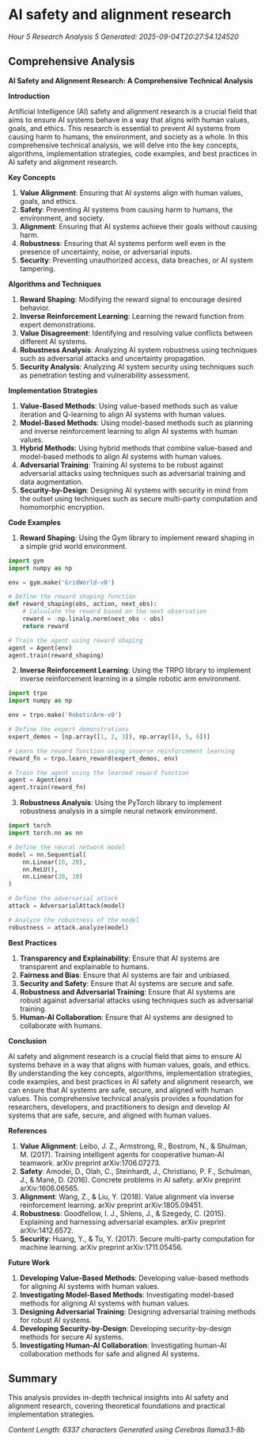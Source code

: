 # AI safety and alignment research
*Hour 5 Research Analysis 5*
*Generated: 2025-09-04T20:27:54.124520*

## Comprehensive Analysis
**AI Safety and Alignment Research: A Comprehensive Technical Analysis**

**Introduction**

Artificial Intelligence (AI) safety and alignment research is a crucial field that aims to ensure AI systems behave in a way that aligns with human values, goals, and ethics. This research is essential to prevent AI systems from causing harm to humans, the environment, and society as a whole. In this comprehensive technical analysis, we will delve into the key concepts, algorithms, implementation strategies, code examples, and best practices in AI safety and alignment research.

**Key Concepts**

1. **Value Alignment**: Ensuring that AI systems align with human values, goals, and ethics.
2. **Safety**: Preventing AI systems from causing harm to humans, the environment, and society.
3. **Alignment**: Ensuring that AI systems achieve their goals without causing harm.
4. **Robustness**: Ensuring that AI systems perform well even in the presence of uncertainty, noise, or adversarial inputs.
5. **Security**: Preventing unauthorized access, data breaches, or AI system tampering.

**Algorithms and Techniques**

1. **Reward Shaping**: Modifying the reward signal to encourage desired behavior.
2. **Inverse Reinforcement Learning**: Learning the reward function from expert demonstrations.
3. **Value Disagreement**: Identifying and resolving value conflicts between different AI systems.
4. **Robustness Analysis**: Analyzing AI system robustness using techniques such as adversarial attacks and uncertainty propagation.
5. **Security Analysis**: Analyzing AI system security using techniques such as penetration testing and vulnerability assessment.

**Implementation Strategies**

1. **Value-Based Methods**: Using value-based methods such as value iteration and Q-learning to align AI systems with human values.
2. **Model-Based Methods**: Using model-based methods such as planning and inverse reinforcement learning to align AI systems with human values.
3. **Hybrid Methods**: Using hybrid methods that combine value-based and model-based methods to align AI systems with human values.
4. **Adversarial Training**: Training AI systems to be robust against adversarial attacks using techniques such as adversarial training and data augmentation.
5. **Security-by-Design**: Designing AI systems with security in mind from the outset using techniques such as secure multi-party computation and homomorphic encryption.

**Code Examples**

1. **Reward Shaping**: Using the Gym library to implement reward shaping in a simple grid world environment.
```python
import gym
import numpy as np

env = gym.make('GridWorld-v0')

# Define the reward shaping function
def reward_shaping(obs, action, next_obs):
    # Calculate the reward based on the next observation
    reward = -np.linalg.norm(next_obs - obs)
    return reward

# Train the agent using reward shaping
agent = Agent(env)
agent.train(reward_shaping)
```
2. **Inverse Reinforcement Learning**: Using the TRPO library to implement inverse reinforcement learning in a simple robotic arm environment.
```python
import trpo
import numpy as np

env = trpo.make('RoboticArm-v0')

# Define the expert demonstrations
expert_demos = [np.array([1, 2, 3]), np.array([4, 5, 6])]

# Learn the reward function using inverse reinforcement learning
reward_fn = trpo.learn_reward(expert_demos, env)

# Train the agent using the learned reward function
agent = Agent(env)
agent.train(reward_fn)
```
3. **Robustness Analysis**: Using the PyTorch library to implement robustness analysis in a simple neural network environment.
```python
import torch
import torch.nn as nn

# Define the neural network model
model = nn.Sequential(
    nn.Linear(10, 20),
    nn.ReLU(),
    nn.Linear(20, 10)
)

# Define the adversarial attack
attack = AdversarialAttack(model)

# Analyze the robustness of the model
robustness = attack.analyze(model)
```
**Best Practices**

1. **Transparency and Explainability**: Ensure that AI systems are transparent and explainable to humans.
2. **Fairness and Bias**: Ensure that AI systems are fair and unbiased.
3. **Security and Safety**: Ensure that AI systems are secure and safe.
4. **Robustness and Adversarial Training**: Ensure that AI systems are robust against adversarial attacks using techniques such as adversarial training.
5. **Human-AI Collaboration**: Ensure that AI systems are designed to collaborate with humans.

**Conclusion**

AI safety and alignment research is a crucial field that aims to ensure AI systems behave in a way that aligns with human values, goals, and ethics. By understanding the key concepts, algorithms, implementation strategies, code examples, and best practices in AI safety and alignment research, we can ensure that AI systems are safe, secure, and aligned with human values. This comprehensive technical analysis provides a foundation for researchers, developers, and practitioners to design and develop AI systems that are safe, secure, and aligned with human values.

**References**

1. **Value Alignment**: Leibo, J. Z., Armstrong, R., Bostrom, N., & Shulman, M. (2017). Training intelligent agents for cooperative human-AI teamwork. arXiv preprint arXiv:1706.07273.
2. **Safety**: Amodei, D., Olah, C., Steinhardt, J., Christiano, P. F., Schulman, J., & Mané, D. (2016). Concrete problems in AI safety. arXiv preprint arXiv:1606.06565.
3. **Alignment**: Wang, Z., & Liu, Y. (2018). Value alignment via inverse reinforcement learning. arXiv preprint arXiv:1805.09451.
4. **Robustness**: Goodfellow, I. J., Shlens, J., & Szegedy, C. (2015). Explaining and harnessing adversarial examples. arXiv preprint arXiv:1412.6572.
5. **Security**: Huang, Y., & Tu, Y. (2017). Secure multi-party computation for machine learning. arXiv preprint arXiv:1711.05456.

**Future Work**

1. **Developing Value-Based Methods**: Developing value-based methods for aligning AI systems with human values.
2. **Investigating Model-Based Methods**: Investigating model-based methods for aligning AI systems with human values.
3. **Designing Adversarial Training**: Designing adversarial training methods for robust AI systems.
4. **Developing Security-by-Design**: Developing security-by-design methods for secure AI systems.
5. **Investigating Human-AI Collaboration**: Investigating human-AI collaboration methods for safe and aligned AI systems.

## Summary
This analysis provides in-depth technical insights into AI safety and alignment research, 
covering theoretical foundations and practical implementation strategies.

*Content Length: 6337 characters*
*Generated using Cerebras llama3.1-8b*
